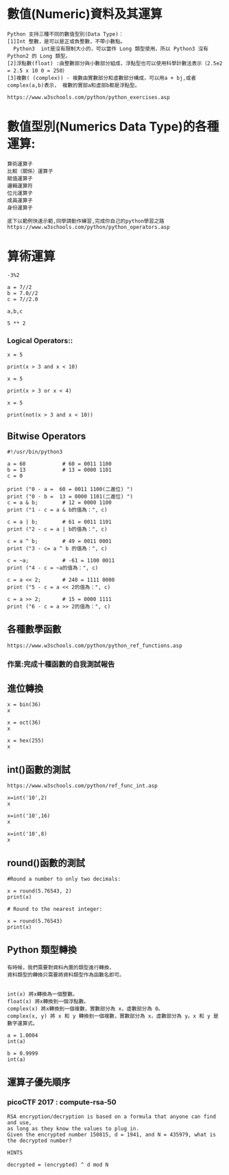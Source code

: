 # 數值(Numeric)資料及其運算
```
Python 支持三種不同的數值型別(Data Type)：
[1]Int 整數，是可以是正或負整數，不帶小數點。
  Python3  int是沒有限制大小的，可以當作 Long 類型使用，所以 Python3 沒有 Python2 的 Long 類型。
[2]浮點數(float) :由整數部分與小數部分組成，浮點型也可以使用科學計數法表示（2.5e2 = 2.5 x 10 0 = 250）
[3]複數( (complex)) - 複數由實數部分和虛數部分構成，可以用a + bj,或者complex(a,b)表示， 複數的實部a和虛部b都是浮點型。

https://www.w3schools.com/python/python_exercises.asp
```


# 數值型別(Numerics Data Type)的各種運算:

```
算術運算子
比較（關係）運算子
賦值運算子
邏輯運算符
位元運算子
成員運算子
身份運算子
```
```
底下以範例快速示範,同學請勤作練習,完成你自己的python學習之路
https://www.w3schools.com/python/python_operators.asp
```

# 算術運算
```
-3%2
```

```
a = 7//2
b = 7.0//2
c = 7//2.0

a,b,c
```
```
5 ** 2
```
### Logical Operators::
```
x = 5

print(x > 3 and x < 10)
```
```
x = 5

print(x > 3 or x < 4)
```
```
x = 5

print(not(x > 3 and x < 10))
```
## Bitwise Operators
```
#!/usr/bin/python3
 
a = 60            # 60 = 0011 1100 
b = 13            # 13 = 0000 1101 
c = 0

print ("0 - a =  60 = 0011 1100(二進位) ")
print ("0 - b =  13 = 0000 1101(二進位) ")
c = a & b;        # 12 = 0000 1100
print ("1 - c = a & b的值為：", c)
 
c = a | b;        # 61 = 0011 1101 
print ("2 - c = a | b的值為：", c)
 
c = a ^ b;        # 49 = 0011 0001
print ("3 - c= a ^ b 的值為：", c)
 
c = ~a;           # -61 = 1100 0011
print ("4 - c = ~a的值為：", c)
 
c = a << 2;       # 240 = 1111 0000
print ("5 - c = a << 2的值為：", c)
 
c = a >> 2;       # 15 = 0000 1111
print ("6 - c = a >> 2的值為：", c)

```

## 各種數學函數
```
https://www.w3schools.com/python/python_ref_functions.asp
```
### 作業:完成十種函數的自我測試報告

## 進位轉換
```
x = bin(36)
x

x = oct(36)
x

x = hex(255)
x

```
## int()函數的測試
```
https://www.w3schools.com/python/ref_func_int.asp
```
```
x=int('10',2)
x

x=int('10',16)
x

x=int('10',8)
x
```
## round()函數的測試
```
#Round a number to only two decimals:

x = round(5.76543, 2)
print(x)

# Round to the nearest integer:

x = round(5.76543)
print(x)

```
## Python 類型轉換
```
有時候，我們需要對資料內置的類型進行轉換，
資料類型的轉換只需要將資料類型作為函數名即可。


int(x) 將x轉換為一個整數。
float(x) 將x轉換到一個浮點數。
complex(x) 將x轉換到一個複數，實數部分為 x，虛數部分為 0。
complex(x, y) 將 x 和 y 轉換到一個複數，實數部分為 x，虛數部分為 y。x 和 y 是數字運算式。
```

```
a = 1.0004
int(a)

b = 0.9999
int(a)
```

## 運算子優先順序

### picoCTF 2017 : compute-rsa-50
```
RSA encryption/decryption is based on a formula that anyone can find and use, 
as long as they know the values to plug in. 
Given the encrypted number 150815, d = 1941, and N = 435979, what is the decrypted number?

HINTS

decrypted = (encrypted) ^ d mod N
```
